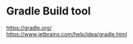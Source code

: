 # Gradle Build tool
https://gradle.org/ <br/>
https://www.jetbrains.com/help/idea/gradle.html <br/>
